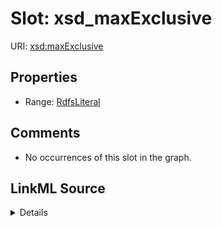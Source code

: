 

# Slot: xsd_maxExclusive





URI: [xsd:maxExclusive](http://www.w3.org/2001/XMLSchema#maxExclusive)



<!-- no inheritance hierarchy -->








## Properties

* Range: [RdfsLiteral](../classes/RdfsLiteral.md)





## Comments

* No occurrences of this slot in the graph.



## LinkML Source

<details>

```yaml
name: xsd_maxExclusive
comments:
- No occurrences of this slot in the graph.
from_schema: okns:hydrology-kg
exact_mappings:
- http://www.w3.org/2001/XMLSchema#maxExclusive
rank: 1000
slot_uri: xsd:maxExclusive
alias: xsd_maxExclusive
range: rdfs_Literal

```
</details>
